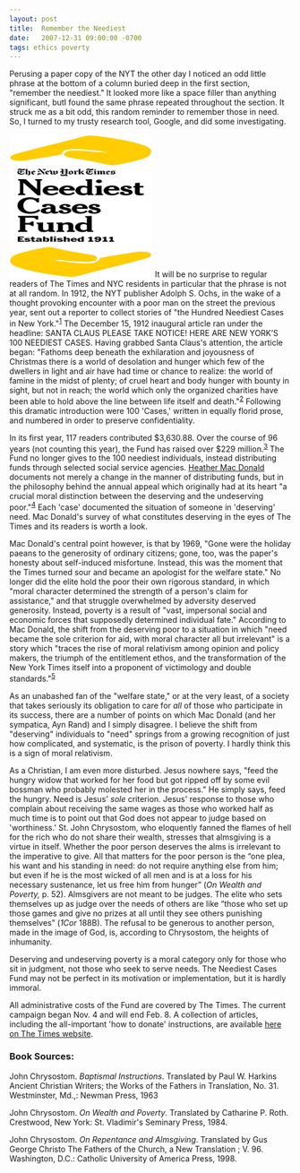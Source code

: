 ```yaml
---
layout: post
title:  Remember the Neediest
date:   2007-12-31 09:00:00 -0700
tags: ethics poverty
---
```

<p>
Perusing a paper copy of the NYT the other day I noticed an odd little phrase at the bottom of a column buried deep in the first section, &quot;remember the neediest.&quot; It looked more like a space filler than anything significant, butI found the same phrase repeated throughout the section. It struck me as a bit odd, this random reminder to remember those in need. So, I turned to my trusty research tool, Google, and did some investigating.
</p>
<p>
<img class="image" src="/assets/images/neediest-cases-reboot-color.webp" alt="Remember the Neediest" width="256" height="256" class="left" />
It will be no surprise to regular readers of The Times and NYC residents in particular that the phrase is not at all random. In 1912, the NYT publisher Adolph S. Ochs, in the wake of a thought provoking encounter with a poor man on the street the previous year, sent out a reporter to collect stories of &quot;the Hundred Neediest Cases in New York.&quot;<sup><a href="http://www.nytimes.com/ref/giving/neediesthistory.html" target="_blank" title="NYT Neediest Cases Fund History">1</a></sup> The December 15, 1912 inaugural article ran under the headline: SANTA CLAUS PLEASE TAKE NOTICE! HERE ARE NEW YORK’S 100 NEEDIEST CASES. Having grabbed Santa Claus's attention, the article began: &quot;Fathoms deep beneath the exhilaration and joyousness of Christmas there is a world of desolation and hunger which few of the dwellers in light and air have had time or chance to realize: the world of famine in the midst of plenty; of cruel heart and body hunger with bounty in sight, but not in reach; the world which only the organized charities have been able to hold above the line between life itself and death.&quot;<sup><a href="http://query.nytimes.com/gst/abstract.html?res=9502E5DF163FE633A25756C1A9649D946396D6CF" target="_blank" title="NYT Archive: December 15, 1912">2</a></sup> Following this dramatic introduction were 100 'Cases,' written in equally florid prose, and numbered in order to preserve confidentiality.
</p>
<p>
In its first year, 117 readers contributed $3,630.88. Over the course of 96 years (not counting this year), the Fund has raised over $229 million.<sup><a href="http://www.nytimes.com/ref/giving/neediesthistory.html" target="_blank" title="NYT Neediest Cases Fund History">3</a></sup> The Fund no longer gives to the 100 neediest individuals, instead distributing funds through selected social service agencies. <a href="http://www.city-journal.org/html/7_2_behind.html" target="_blank" title="Behind the Hundred Neediest Cases">Heather Mac Donald</a> documents not merely a change in the manner of distributing funds, but in the philosophy behind the annual appeal which originally had at its heart &quot;a crucial moral distinction between the deserving and the undeserving poor.&quot;<sup><a href="http://www.city-journal.org/html/7_2_behind.html" target="_blank" title="Behind the Hundred Neediest Cases">4</a></sup> Each 'case' documented the situation of someone in 'deserving' need. Mac Donald's survey of what constitutes deserving in the eyes of The Times and its readers is worth a look.
</p>
<p>
Mac Donald's central point however, is that by 1969, &quot;Gone were the holiday paeans to the generosity of ordinary citizens; gone, too, was the paper's honesty about self-induced misfortune. Instead, this was the moment that the Times turned sour and became an apologist for the welfare state.&quot; No longer did the elite hold the poor their own rigorous standard, in which &quot;moral character determined the strength of a person's claim for assistance,&quot; and that struggle overwhelmed by adversity deserved generosity. Instead, poverty is a result of &quot;vast, impersonal social and economic forces that supposedly determined individual fate.&quot; According to Mac Donald, the shift from the deserving poor to a situation in which &quot;need became the sole criterion for aid, with moral character all but irrelevant&quot; is a story which &quot;traces the rise of moral relativism among opinion and policy makers, the triumph of the entitlement ethos, and the transformation of the New York Times itself into a proponent of victimology and double standards.&quot;<sup><a href="http://www.city-journal.org/html/7_2_behind.html" target="_blank" title="Behind the Hundred Neediest Cases">5</a></sup>
</p>
<p>
As an unabashed fan of the &quot;welfare state,&quot; or at the very least, of a society that takes seriously its obligation to care for <em>all</em> of those who participate in its success, there are a number of points on which Mac Donald (and her sympatica, Ayn Rand) and I simply disagree. I believe the shift from &quot;deserving&quot; individuals to &quot;need&quot; springs from a growing recognition of just how complicated, and systematic, is the prison of poverty. I hardly think this is a sign of moral relativism.
</p>
<p>
As a Christian, I am even more disturbed. Jesus nowhere says, &quot;feed the hungry widow that worked for her food but got ripped off by some evil bossman who probably molested her in the process.&quot; He simply says, feed the hungry. Need is Jesus' <em>sole</em> criterion. Jesus' response to those who complain about receiving the same wages as those who worked half as much time is to point out that God does not appear to judge based on 'worthiness.' St. John Chrysostom, who eloquently fanned the flames of hell for the rich who do not share their wealth, stresses that almsgiving is a virtue in itself. Whether the poor person deserves the alms is irrelevant to the imperative to give. All that matters for the poor person is the “one plea, his want and his standing in need: do not require anything else from him; but even if he is the most wicked of all men and is at a loss for his necessary sustenance, let us free him from hunger” (<em>On Wealth and Poverty,</em> p. 52). Almsgivers are not meant to be judges. The elite who sets themselves up as judge over the needs of others are like “those who set up those games and give no prizes at all until they see others punishing themselves” (<em>1Cor</em> 188B). The refusal to be generous to another person, made in the image of God, is, according to Chrysostom, the heights of inhumanity.
</p>
<p>
Deserving and undeserving poverty is a moral category only for those who sit in judgment, not those who seek to serve needs. The Neediest Cases Fund may not be perfect in its motivation or implementation, but it is hardly immoral.
</p>
<p>
All administrative costs of the Fund are covered by The Times. The current campaign began Nov. 4 and will end Feb. 8. A collection of articles, including the all-important 'how to donate' instructions, are available <a href="http://topics.nytimes.com/top/news/newyorkandregion/neediestcases/index.html" target="_blank" title="NYT Neediest Cases Index">here on The Times website</a>.
</p>
<div class="footnotes">
<h3>Book Sources:</h3>
<p>
John Chrysostom. <em>Baptismal Instructions</em>. Translated by Paul W. Harkins Ancient Christian Writers; the Works of the Fathers in Translation, No. 31. Westminster, Md.,: Newman Press, 1963
</p>
<p>
John Chrysostom. <em>On Wealth and Poverty</em>. Translated by Catharine P. Roth. Crestwood, New York: St. Vladimir's Seminary Press, 1984.
</p>
<p>
John Chrysostom. <em>On Repentance and Almsgiving</em>. Translated by Gus George Christo The Fathers of the Church, a New Translation ; V. 96. Washington, D.C.: Catholic University of America Press, 1998.
</p>
</div>
